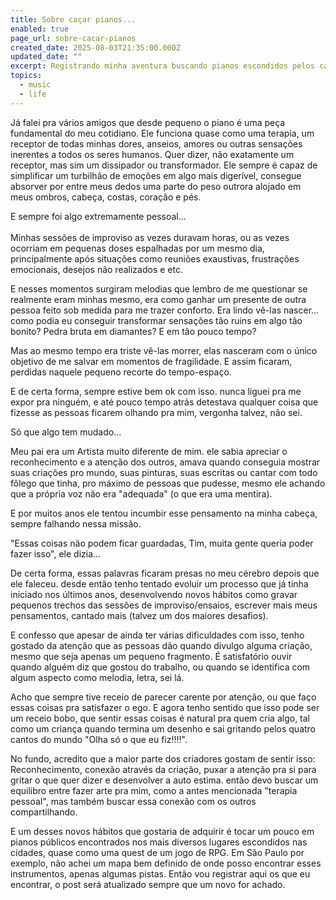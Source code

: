 ```yaml
---
title: Sobre caçar pianos...
enabled: true
page_url: sobre-cacar-pianos
created_date: 2025-08-03T21:35:00.000Z
updated_date: ""
excerpt: Registrando minha aventura buscando pianos escondidos pelos cantos das cidades.
topics:
  - music
  - life
---
```

Já falei pra vários amigos que desde pequeno o piano é uma peça fundamental do meu cotidiano. Ele funciona quase como uma terapia, um receptor de todas minhas dores, anseios, amores ou outras sensações inerentes a todos os seres humanos. Quer dizer, não exatamente um receptor, mas sim um dissipador ou transformador. Ele sempre é capaz de simplificar um turbilhão de emoções em algo mais digerível, consegue absorver por entre meus dedos uma parte do peso outrora alojado em meus ombros, cabeça, costas, coração e pés.

E sempre foi algo extremamente pessoal...\
\
Minhas sessões de improviso as vezes duravam horas, ou as vezes ocorriam em pequenas doses espalhadas por um mesmo dia, principalmente após situações como reuniões exaustivas, frustrações emocionais, desejos não realizados e etc.

E nesses momentos surgiram melodias que lembro de me questionar se realmente eram minhas mesmo, era como ganhar um presente de outra pessoa feito sob medida para me trazer conforto. Era lindo vê-las nascer... como podia eu conseguir transformar sensações tão ruins em algo tão bonito? Pedra bruta em diamantes? E em tão pouco tempo? 

Mas ao mesmo tempo era triste vê-las morrer, elas nasceram com o único objetivo de me salvar em momentos de fragilidade. E assim ficaram, perdidas naquele pequeno recorte do tempo-espaço.

E de certa forma, sempre estive bem ok com isso. nunca liguei pra me expor pra ninguém, e até pouco tempo atrás detestava qualquer coisa que fizesse as pessoas ficarem olhando pra mim, vergonha talvez, não sei.

Só que algo tem mudado...

Meu pai era um Artista muito diferente de mim. ele sabia apreciar o reconhecimento e a atenção dos outros, amava quando conseguia mostrar suas criações pro mundo, suas pinturas, suas escritas ou cantar com todo fôlego que tinha, pro máximo de pessoas que pudesse, mesmo ele achando que a própria voz não era "adequada" (o que era uma mentira).  

E por muitos anos ele tentou incumbir esse pensamento na minha cabeça, sempre falhando nessa missão.

"Essas coisas não podem ficar guardadas, Tim, muita gente queria poder fazer isso", ele dizia... 

De certa forma, essas palavras ficaram presas no meu cérebro depois que ele faleceu. desde então tenho tentado evoluir um processo que já tinha iniciado nos últimos anos, desenvolvendo novos hábitos como gravar pequenos trechos das sessões de improviso/ensaios, escrever mais meus pensamentos, cantado mais (talvez um dos maiores desafios).

E confesso que apesar de ainda ter várias dificuldades com isso, tenho gostado da atenção que as pessoas dão quando divulgo alguma criação, mesmo que seja apenas um pequeno fragmento. É satisfatório ouvir quando alguém diz que gostou do trabalho, ou quando se identifica com algum aspecto como melodia, letra, sei lá.

Acho que sempre tive receio de parecer carente por atenção, ou que faço essas coisas pra satisfazer o ego. E agora tenho sentido que isso pode ser um receio bobo, que sentir essas coisas é natural pra quem cria algo, tal como um criança quando termina um desenho e sai gritando pelos quatro cantos do mundo "Olha só o que eu fiz!!!!".

No fundo, acredito que a maior parte dos criadores gostam de sentir isso: Reconhecimento, conexão através da criação, puxar a atenção pra si para gritar o que quer dizer e desenvolver a auto estima. então devo buscar um equilibro entre fazer arte pra mim, como a antes mencionada "terapia pessoal", mas também buscar essa conexão com os outros compartilhando.

E um desses novos hábitos que gostaria de adquirir é tocar um pouco em pianos públicos encontrados nos mais diversos lugares escondidos nas cidades, quase como uma quest de um jogo de RPG. Em São Paulo por exemplo, não achei um mapa bem definido de onde posso encontrar esses instrumentos, apenas algumas pistas. Então vou registrar aqui os que eu encontrar, o post será atualizado sempre que um novo for achado.
